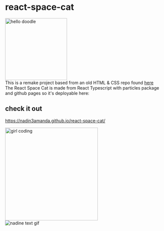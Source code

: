 # react-space-cat
<img src="https://media3.giphy.com/media/4Z4FRLEzoSwivZP1SI/giphy.gif?cid=ecf05e47xt0jdpiuudi6ayj4v3bkpuzw142j3b592j1bibsd&rid=giphy.gif&ct=s" width="200px" height="200px"  alt="hello doodle"><br>
This is a remake project based from an old HTML & CSS repo found <a href="https://github.com/nadin3amanda/Space-Cat"> here </a><br>
The React Space Cat is made from React Typescript with particles package and github pages so it's deployable here:<br>
## check it out <br>
https://nadin3amanda.github.io/react-space-cat/


<div align="left" height="150px" display="flex">
  <img src="https://media0.giphy.com/media/paTz7UZbPfTZFRYnnB/giphy.gif?cid=790b761171a363634a8209bdb4888c809795dc8d98bda51c&rid=giphy.gif&ct=s" width="300px" height="300px"  alt="girl coding"> </img>
  <br>
  <img src="https://media0.giphy.com/media/gkKNTyk56qxl1kpJJC/giphy.gif?cid=790b761125ada9a2adfe84a128e640d0370e939019c6a85b&rid=giphy.gif&ct=s" margin-top="-30px" alt="nadine text gif" />
  
